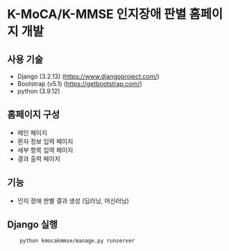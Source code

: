 # K-MoCA/K-MMSE 인지장애 판별 홈페이지 개발

## 사용 기술
- Django (3.2.13) (https://www.djangoproject.com/)
- Bootstrap (v5.1) (https://getbootstrap.com/)
- python (3.9.12)

## 홈페이지 구성

- 메인 페이지 
- 환자 정보 입력 페이지
- 세부 항목 입력 페이지
- 결과 출력 페이지


## 기능

- 인지 장애 판별 결과 생성 (딥러닝, 머신러닝)

## Django 실행
``` 
    python kmocakmmse/manage.py runserver 
```

